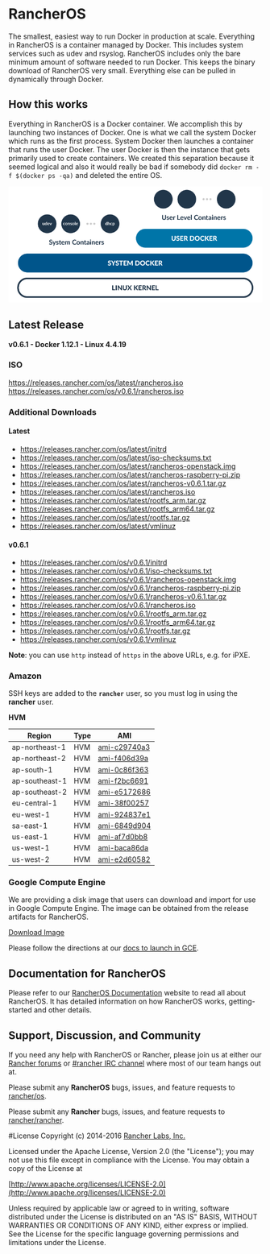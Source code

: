 # RancherOS

The smallest, easiest way to run Docker in production at scale.  Everything in RancherOS is a container managed by Docker.  This includes system services such as udev and rsyslog.  RancherOS includes only the bare minimum amount of software needed to run Docker.  This keeps the binary download of RancherOS very small.  Everything else can be pulled in dynamically through Docker.

## How this works

Everything in RancherOS is a Docker container.  We accomplish this by launching two instances of
Docker.  One is what we call the system Docker which runs as the first process.  System Docker then launches
a container that runs the user Docker.  The user Docker is then the instance that gets primarily
used to create containers.  We created this separation because it seemed logical and also
it would really be bad if somebody did `docker rm -f $(docker ps -qa)` and deleted the entire OS.

![How it works](docs/rancheros.png "How it works")

## Latest Release

**v0.6.1 - Docker 1.12.1 - Linux 4.4.19**

### ISO

https://releases.rancher.com/os/latest/rancheros.iso  
https://releases.rancher.com/os/v0.6.1/rancheros.iso  

### Additional Downloads

#### Latest

* https://releases.rancher.com/os/latest/initrd
* https://releases.rancher.com/os/latest/iso-checksums.txt
* https://releases.rancher.com/os/latest/rancheros-openstack.img
* https://releases.rancher.com/os/latest/rancheros-raspberry-pi.zip
* https://releases.rancher.com/os/latest/rancheros-v0.6.1.tar.gz
* https://releases.rancher.com/os/latest/rancheros.iso
* https://releases.rancher.com/os/latest/rootfs_arm.tar.gz
* https://releases.rancher.com/os/latest/rootfs_arm64.tar.gz
* https://releases.rancher.com/os/latest/rootfs.tar.gz
* https://releases.rancher.com/os/latest/vmlinuz

#### v0.6.1

* https://releases.rancher.com/os/v0.6.1/initrd
* https://releases.rancher.com/os/v0.6.1/iso-checksums.txt
* https://releases.rancher.com/os/v0.6.1/rancheros-openstack.img
* https://releases.rancher.com/os/v0.6.1/rancheros-raspberry-pi.zip
* https://releases.rancher.com/os/v0.6.1/rancheros-v0.6.1.tar.gz
* https://releases.rancher.com/os/v0.6.1/rancheros.iso
* https://releases.rancher.com/os/v0.6.1/rootfs_arm.tar.gz
* https://releases.rancher.com/os/v0.6.1/rootfs_arm64.tar.gz
* https://releases.rancher.com/os/v0.6.1/rootfs.tar.gz
* https://releases.rancher.com/os/v0.6.1/vmlinuz

**Note**: you can use `http` instead of `https` in the above URLs, e.g. for iPXE.  

### Amazon

SSH keys are added to the **`rancher`** user, so you must log in using the **rancher** user.

**HVM**

Region | Type | AMI |
-------|------|------
ap-northeast-1 | HVM |  [ami-c29740a3](https://console.aws.amazon.com/ec2/home?region=ap-northeast-1#launchInstanceWizard:ami=ami-c29740a3)
ap-northeast-2 | HVM |  [ami-f406d39a](https://console.aws.amazon.com/ec2/home?region=ap-northeast-2#launchInstanceWizard:ami=ami-f406d39a)
ap-south-1 | HVM |  [ami-0c86f363](https://console.aws.amazon.com/ec2/home?region=ap-south-1#launchInstanceWizard:ami=ami-0c86f363)
ap-southeast-1 | HVM |  [ami-f2bc6691](https://console.aws.amazon.com/ec2/home?region=ap-southeast-1#launchInstanceWizard:ami=ami-f2bc6691)
ap-southeast-2 | HVM |  [ami-e5172686](https://console.aws.amazon.com/ec2/home?region=ap-southeast-2#launchInstanceWizard:ami=ami-e5172686)
eu-central-1 | HVM |  [ami-38f00257](https://console.aws.amazon.com/ec2/home?region=eu-central-1#launchInstanceWizard:ami=ami-38f00257)
eu-west-1 | HVM |  [ami-924837e1](https://console.aws.amazon.com/ec2/home?region=eu-west-1#launchInstanceWizard:ami=ami-924837e1)
sa-east-1 | HVM |  [ami-6849d904](https://console.aws.amazon.com/ec2/home?region=sa-east-1#launchInstanceWizard:ami=ami-6849d904)
us-east-1 | HVM |  [ami-af7d0bb8](https://console.aws.amazon.com/ec2/home?region=us-east-1#launchInstanceWizard:ami=ami-af7d0bb8)
us-west-1 | HVM |  [ami-baca86da](https://console.aws.amazon.com/ec2/home?region=us-west-1#launchInstanceWizard:ami=ami-baca86da)
us-west-2 | HVM |  [ami-e2d60582](https://console.aws.amazon.com/ec2/home?region=us-west-2#launchInstanceWizard:ami=ami-e2d60582)

### Google Compute Engine

We are providing a disk image that users can download and import for use in Google Compute Engine. The image can be obtained from the release artifacts for RancherOS.

[Download Image](https://github.com/rancher/os/releases/download/v0.6.1/rancheros-v0.6.1.tar.gz)

Please follow the directions at our [docs to launch in GCE](http://docs.rancher.com/os/running-rancheros/cloud/gce/).

## Documentation for RancherOS

Please refer to our [RancherOS Documentation](http://docs.rancher.com/os/) website to read all about RancherOS. It has detailed information on how RancherOS works, getting-started and other details.

## Support, Discussion, and Community
If you need any help with RancherOS or Rancher, please join us at either our [Rancher forums](http://forums.rancher.com) or [#rancher IRC channel](http://webchat.freenode.net/?channels=rancher) where most of our team hangs out at.

Please submit any **RancherOS** bugs, issues, and feature requests to [rancher/os](//github.com/rancher/os/issues).

Please submit any **Rancher** bugs, issues, and feature requests to [rancher/rancher](//github.com/rancher/rancher/issues).

#License
Copyright (c) 2014-2016 [Rancher Labs, Inc.](http://rancher.com)

Licensed under the Apache License, Version 2.0 (the "License");
you may not use this file except in compliance with the License.
You may obtain a copy of the License at

[http://www.apache.org/licenses/LICENSE-2.0](http://www.apache.org/licenses/LICENSE-2.0)

Unless required by applicable law or agreed to in writing, software
distributed under the License is distributed on an "AS IS" BASIS,
WITHOUT WARRANTIES OR CONDITIONS OF ANY KIND, either express or implied.
See the License for the specific language governing permissions and
limitations under the License.
